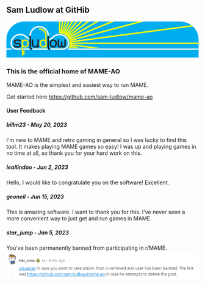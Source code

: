 ## Sam Ludlow at GitHib

![Sam Ludlow at GitHub](https://github.com/sam-ludlow/sam-ludlow/blob/main/sam-ludlow-github.png)

### This is the official home of MAME-AO
MAME-AO is the simplest and easiest way to run MAME.

Get started here https://github.com/sam-ludlow/mame-ao

#### User Feedback

##### billm23 - May 20, 2023
I'm new to MAME and retro gaming in general so I was lucky to find this tool. It makes playing MAME games so easy! I was up and playing games in no time at all, so thank you for your hard work on this.

##### leallindao - Jun 2, 2023
Hello, I would like to congratulate you on the software! Excellent.

##### geoneil - Jun 15, 2023
This is amazing software. I want to thank you for this. I've never seen a more convenient way to just get and run games in MAME.

##### star_jump - Jan 5, 2023
You've been permanently banned from participating in r/MAME.
![reddit-star-jump](https://github.com/sam-ludlow/sam-ludlow/blob/main/reddit-star-jump.png)
